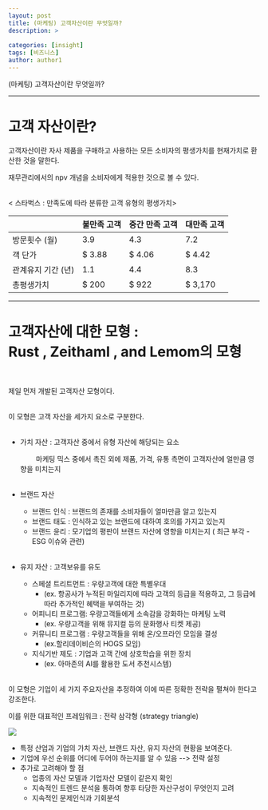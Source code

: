 ```yaml
---
layout: post
title: (마케팅) 고객자산이란 무엇일까?
description: >
  
categories: [insight]
tags: [비즈니스]
author: author1
---
```


(마케팅) 고객자산이란 무엇일까?

___

# 고객 자산이란?

고객자산이란 자사 제품을 구매하고 사용하는 모든 소비자의 평생가치를 현재가치로 환산한 것을 말한다. <br>

재무관리에서의 npv 개념을 소비자에게 적용한 것으로 볼 수 있다. <br><br>



< 스타벅스 : 만족도에 따라 분류한 고객 유형의 평생가치>

|                    | 불만족 고객 | 중간 만족 고객 | 대만족 고객 |
| ------------------ | ----------- | -------------- | ----------- |
| 방문횟수 (월)      | 3.9         | 4.3            | 7.2         |
| 객 단가            | $ 3.88      | $ 4.06         | $ 4.42      |
| 관계유지 기간 (년) | 1.1         | 4.4            | 8.3         |
| 총평생가치         | $ 200       | $ 922          | $ 3,170     |




---

# 고객자산에 대한  모형 : <br> Rust , Zeithaml , and Lemom의 모형


<br>

제일 먼저 개발된 고객자산 모형이다. <br><br>

이 모형은 고객 자산을 세가지 요소로 구분한다. <br><br>

- 가치 자산 : 고객자산 중에서 유형 자산에 해당되는 요소<br>

  ​		&nbsp;&nbsp;&nbsp;&nbsp;&nbsp;&nbsp;&nbsp;마케팅 믹스 중에서 촉진 외에 제품, 가격, 유통 측면이 고객자산에 얼만큼 영향을 미치는지 <br><br>

- 브랜드 자산 <br>
  - 브랜드 인식 : 브랜드의 존재를 소비자들이 얼마만큼 알고 있는지<br>
  - 브랜드 태도 : 인식하고 있는 브랜드에 대하여 호의를 가지고 있는지<br>
  - 브랜드 윤리 : 모기업의 평판이 브랜드 자산에 영향을 미치는지 ( 최근 부각 - ESG 이슈와 관련)<br><br>

- 유지 자산 : 고객보유를 유도<br>
  - 스페셜 트리트먼트 : 우량고객에 대한 특별우대<br>
    - (ex. 항공사가 누적된 마일리지에 따라 고객의 등급을 적용하고, 그 등급에 따라 추가적인 혜택을 부여하는 것)<br>
  - 어피니티 프로그램: 우량고객들에게 소속감을 강화하는 마케팅 노력 <br>
    -  (ex. 우량고객을 위해 뮤지컬 등의 문화행사 티켓 제공)<br>
  - 커뮤니티 프로그램 : 우량고객들을 위해 온/오프라인 모임을 결성<br>
    - (ex.할리데이비슨의 HOGS 모임)<br>
  - 지식기반 제도 : 기업과 고객 간에 상호학습을 위한 장치<br>
    - (ex. 아마존의 AI를 활용한 도서 추천시스템)<br><br>



이 모형은 기업이 세 가지 주요자산을 추정하여 이에 따른 정확한 전략을 펼쳐야 한다고 강조한다. <br>

이를 위한 대표적인 프레임워크 : 전략 삼각형 (strategy triangle) 


<img src="{{ site.baseurl }}/assets/img/rust/triangle.jpeg">

- 특정 산업과 기업의 가치 자산, 브랜드 자산, 유지 자산의 현황을 보여준다. <br>
- 기업에 우선 순위를 어디에 두어야 하는지를 알 수 있음 --> 전략 설정 <br>
- 추가로 고려해야 할 점<br>
  - 업종의 자산 모델과 기업자산 모델이 같은지 확인<br>
  - 지속적인 트렌드 분석을 통하여 향후 타당한 자산구성이 무엇인지 고려<br>
  - 지속적인 문제인식과 기회분석<br>

